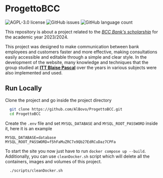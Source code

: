 # ProgettoBCC
<p align="left">
    <img alt="AGPL-3.0 license" src="https://img.shields.io/github/license/AlBovo/ProgettoBCC">
    <img alt="GitHub issues" src="https://img.shields.io/github/issues/AlBovo/ProgettoBCC">
    <img alt="GitHub language count" src="https://img.shields.io/github/languages/count/albovo/ProgettoBCC">
</p>

This repository is about a project related to the _[BCC Bank's scholarship](https://www.labcc.it/)_ for the academic year 2023/2024. <br>

This project was designed to make communication between bank employees and customers faster and more effective, making consultations easily accessible and editable through a simple and clear style.
In the development of the website, many knowledge and techniques that the group studied at __[ITT Blaise Pascal](https://www.ispascalcomandini.it)__ over the years in various subjects were also implemented and used.<br>

## Run Locally

Clone the project and go inside the project directory

```bash
  git clone https://github.com/AlBovo/ProgettoBCC.git
  cd ProgettoBCC
```

Create the `.env` file and set `MYSQL_DATABASE` and `MYSQL_ROOT_PASSWORD` inside it, here it is an example

```env
MYSQL_DATABASE=database
MYSQL_ROOT_PASSWORD=f5hFaMuZRC7x9Qb27EdRCuDaz7CPFa
```

To start the site you now just have to run `docker compose up --build`.<br>
Additionally, you can use `cleanDocker.sh` script which will delete all the containers, images and volumes of this project. 

```bash
  ./scripts/cleanDocker.sh
```
